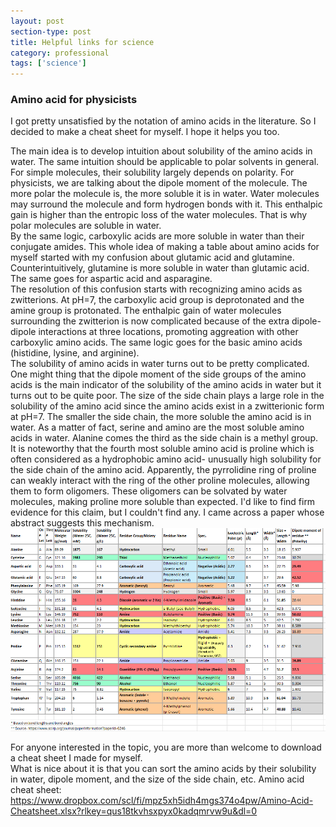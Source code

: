 ```yaml
---
layout: post
section-type: post
title: Helpful links for science
category: professional
tags: ['science']
---
```


### Amino acid for physicists
I got pretty unsatisfied by the notation of amino acids in the literature. So I decided to make a cheat sheet for myself. I hope it helps you too.
<br>

The main idea is to develop intuition about solubility of the amino acids in water. The same intuition should be applicable to polar solvents in general.
<br>
For simple molecules, their solubility largely depends on polarity. 
For physicists, we are talking about the dipole moment of the molecule. 
The more polar the molecule is, the more soluble it is in water.
Water molecules may surround the molecule and form hydrogen bonds with it. 
This enthalpic gain is higher than the entropic loss of the water molecules. 
That is why polar molecules are soluble in water.
<br>
By the same logic, carboxylic acids are more soluble in water than their conjugate amides.
This whole idea of making a table about amino acids for myself started with my confusion about glutamic acid and glutamine.
Counterintuitively, glutamine is more soluble in water than glutamic acid. 
The same goes for aspartic acid and asparagine.
<br>
The resolution of this confusion starts with recognizing amino acids as zwitterions.
At pH=7, the carboxylic acid group is deprotonated and the amine group is protonated.
The enthalpic gain of water molecules surrounding the zwitterion is now complicated because of the extra dipole-dipole interactions at three locations, promoting aggreation with other carboxylic amino acids.
The same logic goes for the basic amino acids (histidine, lysine, and arginine).
<br>
The solubility of amino acids in water turns out to be pretty complicated. 
One might thing that the dipole moment of the side groups of the amino acids is the main indicator of the solubility of the amino acids in water but it turns out to be quite poor.
The size of the side chain plays a large role in the solubility of the amino acid since the amino acids exist in a zwitterionic form at pH=7.
The smaller the side chain, the more soluble the amino acid is in water. As a matter of fact, serine and amino are the most soluble amino acids in water. Alanine comes the third as the side chain is a methyl group.
<br>
It is noteworthy that the fourth most soluble amino acid is proline which is often considered as a hydrophobic amino acid- unusually high solubility for the side chain of the amino acid.
Apparently, the pyrrolidine ring of proline can weakly interact with the ring of the other proline molecules, allowing them to form oligomers.
These oligomers can be solvated by water molecules, making proline more soluble than expected.
I'd like to find firm evidence for this claim, but I couldn't find any. I came across a paper whose abstract suggests this mechanism.
![amino_acid_solubility.png](..%2Fimages%2Fblog%2F2024-09-04%2Famino_acid_solubility.png)

For anyone interested in the topic, you are more than welcome to download a cheat sheet I made for myself.
<br>
What is nice about it is that you can sort the amino acids by their solubility in water, dipole moment, and the size of the side chain, etc.
Amino acid cheat sheet: https://www.dropbox.com/scl/fi/mpz5xh5idh4mgs374o4pw/Amino-Acid-Cheatsheet.xlsx?rlkey=qus18tkvhsxpyx0kadqmrvw9u&dl=0

